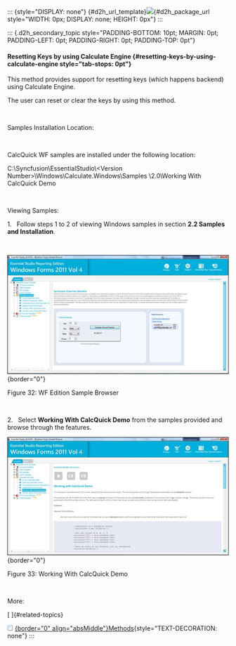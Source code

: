 ::: {style="DISPLAY: none"}
[](ms-xhelp:///?Id=d2h_url_template){#d2h_url_template}![](!package_url!){#d2h_package_url style="WIDTH: 0px; DISPLAY: none; HEIGHT: 0px"}
:::

::: {.d2h_secondary_topic style="PADDING-BOTTOM: 10pt; MARGIN: 0pt; PADDING-LEFT: 0pt; PADDING-RIGHT: 0pt; PADDING-TOP: 0pt"}
#### Resetting Keys by using Calculate Engine {#resetting-keys-by-using-calculate-engine style="tab-stops: 0pt"}

This method provides support for resetting keys (which happens backend) using Calculate Engine.

The user can reset or clear the keys by using this method.

 

Samples Installation Location:

 

CalcQuick WF samples are installed under the following location:

C:\\Syncfusion\\EssentialStudio\\\<Version Number\>\\Windows\\Calculate.Windows\\Samples \\2.0\\Working With CalcQuick Demo

 

Viewing Samples:

1.   Follow steps 1 to 2 of viewing Windows samples in section **2.2 Samples and Installation**.

 

![](ImagesExt/image18_34.jpg){border="0"}

Figure 32: WF Edition Sample Browser

 

2.   Select **Working With CalcQuick Demo** from the samples provided and browse through the features.

![](ImagesExt/image18_35.jpg){border="0"}

Figure 33: Working With CalcQuick Demo

 

More:

[ ]{#related-topics}

[![](button.gif){border="0" align="absMiddle"}Methods](ms-xhelp:///?Id=fc0bd637-8e77-4b7b-a391-af1e2ff4155d){style="TEXT-DECORATION: none"}
:::
